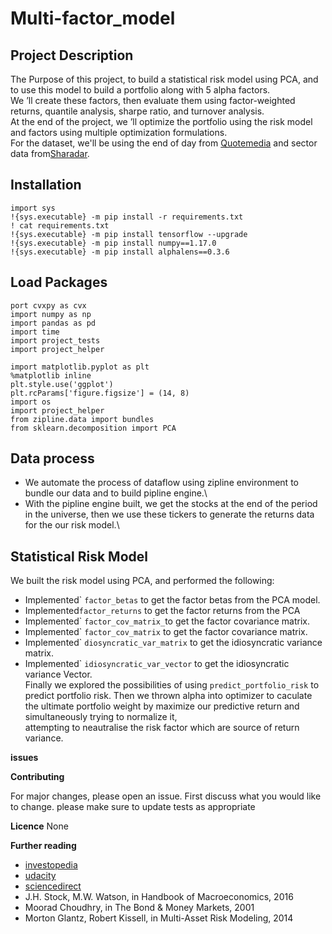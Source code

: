 # **Multi-factor_model**

## **Project Description**

The Purpose of this project, to build a statistical risk model using PCA, and to use this model to build a portfolio along with 5 alpha factors.\
We ’ll create these factors, then evaluate them using factor-weighted returns, quantile analysis, sharpe ratio, and turnover analysis.\
At the end of the project, we ’ll optimize the portfolio using the risk model and factors using multiple optimization formulations.\
For the dataset, we'll be using the end of day from [Quotemedia](https://www.quotemedia.com) and sector data from[Sharadar](https://www.quandl.com/publishers/SHARADAR).


## **Installation**
```
import sys
!{sys.executable} -m pip install -r requirements.txt
! cat requirements.txt
!{sys.executable} -m pip install tensorflow --upgrade
!{sys.executable} -m pip install numpy==1.17.0
!{sys.executable} -m pip install alphalens==0.3.6 

```
## **Load Packages**
```
port cvxpy as cvx
import numpy as np
import pandas as pd
import time
import project_tests
import project_helper

import matplotlib.pyplot as plt
%matplotlib inline
plt.style.use('ggplot')
plt.rcParams['figure.figsize'] = (14, 8)
import os
import project_helper
from zipline.data import bundles
from sklearn.decomposition import PCA

```

## **Data process**
- We automate the process of dataflow using zipline environment to bundle our data and to  build pipline engine.\
- With the pipline engine built, we get the stocks at the end of the period in the universe, then we use these tickers to generate the returns data for the our risk model.\

## **Statistical Risk Model**
We built the risk model using PCA,  and performed the following:
- Implemented` ```factor_betas``` to get the factor betas from the PCA model.
- Implemented```factor_returns``` to get the factor returns from the PCA 
- Implemented` ```factor_cov_matrix_```to get the factor covariance matrix.
- Implemented` ```factor_cov_matrix``` to get the factor covariance matrix.
- Implemented` ```diosyncratic_var_matrix``` to get the idiosyncratic variance matrix.
- Implemented` ```idiosyncratic_var_vector``` to get the idiosyncratic variance Vector.\
 Finally we explored the possibilities of using ```predict_portfolio_risk``` to predict portfolio risk.
 Then we thrown alpha into optimizer to caculate the ultimate portfolio weight by maximize our predictive return and simultaneously trying to normalize it,\
 attempting to neautralise the risk factor which are source of return variance.

**issues**


**Contributing**

For major changes, please open an issue. First discuss what you would like to change.
please make sure to update tests as appropriate

**Licence**
None



**Further reading**
- [investopedia](https://www.investopedia.com/terms/m/multifactor-model.asp)
- [udacity](https://udacity.com/nanodegrees/)
- [sciencedirect](https://www.sciencedirect.com/topics/social-sciences/factor-model)
- J.H. Stock, M.W. Watson, in Handbook of Macroeconomics, 2016
- Moorad Choudhry, in The Bond & Money Markets, 2001
- Morton Glantz, Robert Kissell, in Multi-Asset Risk Modeling, 2014



